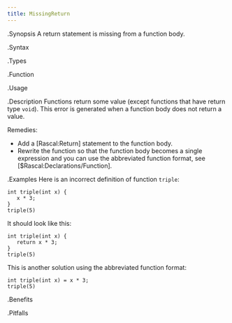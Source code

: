 ```yaml
---
title: MissingReturn
---
```


.Synopsis
A return statement is missing from a function body.

.Syntax

.Types

.Function
       
.Usage

.Description
Functions return some value (except functions that have return type `void`).
This error is generated when a function body does not return a value.

Remedies:

*  Add a [Rascal:Return] statement to the function body.
*  Rewrite the function so that the function body becomes a single expression and you can use the abbreviated function format, see [$Rascal:Declarations/Function].

.Examples
Here is an incorrect definition of function `triple`:
```rascal-shell,error
int triple(int x) {
   x * 3;
}
triple(5)
```
It should look like this:
```rascal-shell
int triple(int x) {
   return x * 3;
}
triple(5)
```
This is another solution using the abbreviated function format:
```rascal-shell
int triple(int x) = x * 3;
triple(5)
```

.Benefits

.Pitfalls

